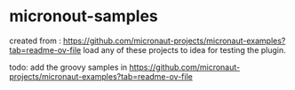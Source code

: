 # micronout-samples
created from : https://github.com/micronaut-projects/micronaut-examples?tab=readme-ov-file
load any of these projects to idea for testing the plugin.

todo: add the groovy samples in https://github.com/micronaut-projects/micronaut-examples?tab=readme-ov-file
